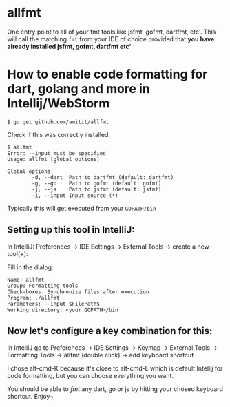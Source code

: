 allfmt
======

One entry point to all of your fmt tools like jsfmt, gofmt, dartfmt, etc'. This will call the matching `fmt` from your IDE of choice provided that **you have already installed jsfmt, gofmt, dartfmt etc'**


How to enable code formatting for dart, golang and more in Intellij/WebStorm
============================================================================


`$ go get github.com/amitit/allfmt`

Check if this was correctly installed:

```
$ allfmt
Error: --input must be specified
Usage: allfmt [global options]

Global options:
        -d, --dart  Path to dartfmt (default: dartfmt)
        -g, --go    Path to gofmt (default: gofmt)
        -j, --js    Path to jsfmt (default: jsfmt)
        -i, --input Input source (*)
```

Typically this will get executed from your `GOPATH/bin`

Setting up this tool in IntelliJ:
--------------------------------

In IntelliJ: Preferences -> IDE Settings -> External Tools -> create a new tool(+):

Fill in the dialog:
```
Name: allfmt
Group: Formatting tools
Check-boxes: Synchronize files after execution
Program: ./allfmt
Parameters: --input $FilePath$
Working directory: <your GOPATH>/bin 
```

Now let's configure a key combination for this:
----------------------------------------------

In IntelliJ go to Preferences -> IDE Settings -> Keymap -> External Tools 
-> Formatting Tools -> allfmt (double click)
-> add keyboard shortcut

I chose alt-cmd-K because it's close to alt-cmd-L which is default Intellij for code formatting, but you can choose everything you want.

You should be able to *fmt* any dart, go or js by hitting your chosed keyboard shortcut. Enjoy~

